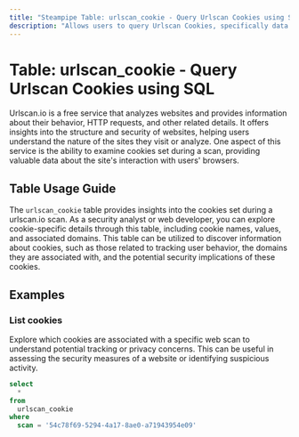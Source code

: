 ```yaml
---
title: "Steampipe Table: urlscan_cookie - Query Urlscan Cookies using SQL"
description: "Allows users to query Urlscan Cookies, specifically data related to cookies set during a urlscan.io scan. This provides insights into the cookies associated with a specific URL scan."
---
```


# Table: urlscan_cookie - Query Urlscan Cookies using SQL

Urlscan.io is a free service that analyzes websites and provides information about their behavior, HTTP requests, and other related details. It offers insights into the structure and security of websites, helping users understand the nature of the sites they visit or analyze. One aspect of this service is the ability to examine cookies set during a scan, providing valuable data about the site's interaction with users' browsers.

## Table Usage Guide

The `urlscan_cookie` table provides insights into the cookies set during a urlscan.io scan. As a security analyst or web developer, you can explore cookie-specific details through this table, including cookie names, values, and associated domains. This table can be utilized to discover information about cookies, such as those related to tracking user behavior, the domains they are associated with, and the potential security implications of these cookies.

## Examples

### List cookies
Explore which cookies are associated with a specific web scan to understand potential tracking or privacy concerns. This can be useful in assessing the security measures of a website or identifying suspicious activity.

```sql
select
  *
from
  urlscan_cookie
where
  scan = '54c78f69-5294-4a17-8ae0-a71943954e09'
```